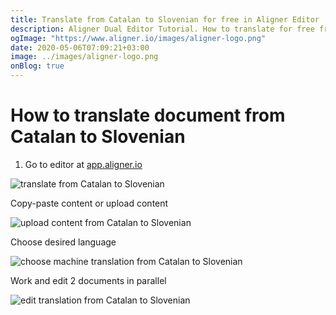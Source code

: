 ```yaml
---
title: Translate from Catalan to Slovenian for free in Aligner Editor
description: Aligner Dual Editor Tutorial. How to translate for free from Catalan to Slovenian. Aligner is multilingual document management platform. 
ogImage: "https://www.aligner.io/images/aligner-logo.png"
date: 2020-05-06T07:09:21+03:00
image: ../images/aligner-logo.png
onBlog: true
---
```


# How to translate document from Catalan to Slovenian

1. Go to editor at [app.aligner.io](https://app.aligner.io "Aligner App web page")

![translate from Catalan to Slovenian](../aligner-blank-editor.png "translate from Catalan to Slovenian")

Copy-paste content or upload content

![upload content from Catalan to Slovenian](../aligner-uploaded-document.png "upload content from Catalan to Slovenian")

Choose desired language

![choose machine translation from Catalan to Slovenian](../aligner-language-dropdown.png "choose machine translation from Catalan to Slovenian")

Work and edit 2 documents in parallel

![edit translation from Catalan to Slovenian](../aligner-double-sitded-editor.png "edit translation from Catalan to Slovenian")

